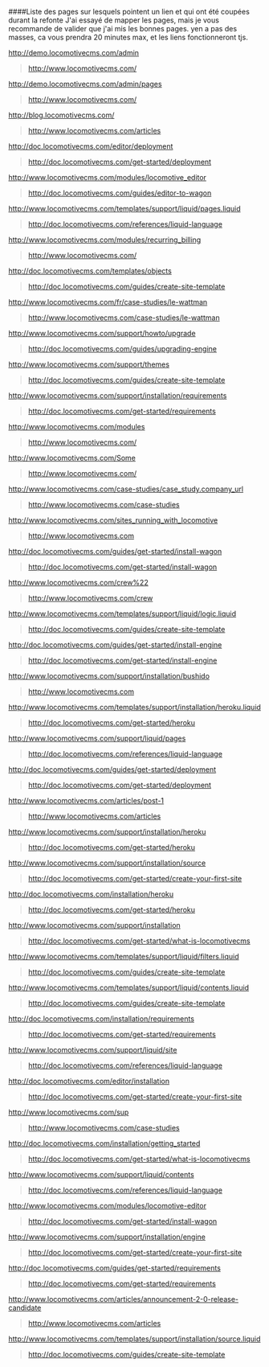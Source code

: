 ####Liste des pages sur lesquels pointent un lien et qui ont été coupées durant la refonte
J'ai essayé de mapper les pages, mais je vous recommande de valider que j'ai mis les bonnes pages. yen a pas des masses, ca vous prendra 20 minutes max, et les liens fonctionneront tjs.


http://demo.locomotivecms.com/admin
> http://www.locomotivecms.com/

http://demo.locomotivecms.com/admin/pages
> http://www.locomotivecms.com/

http://blog.locomotivecms.com/
> http://www.locomotivecms.com/articles

http://doc.locomotivecms.com/editor/deployment
> http://doc.locomotivecms.com/get-started/deployment

http://www.locomotivecms.com/modules/locomotive_editor
> http://doc.locomotivecms.com/guides/editor-to-wagon

http://www.locomotivecms.com/templates/support/liquid/pages.liquid
> http://doc.locomotivecms.com/references/liquid-language

http://www.locomotivecms.com/modules/recurring_billing
> http://www.locomotivecms.com/

http://doc.locomotivecms.com/templates/objects
> http://doc.locomotivecms.com/guides/create-site-template

http://www.locomotivecms.com/fr/case-studies/le-wattman
> http://www.locomotivecms.com/case-studies/le-wattman

http://www.locomotivecms.com/support/howto/upgrade
> http://doc.locomotivecms.com/guides/upgrading-engine

http://www.locomotivecms.com/support/themes
> http://doc.locomotivecms.com/guides/create-site-template

http://www.locomotivecms.com/support/installation/requirements
> http://doc.locomotivecms.com/get-started/requirements

http://www.locomotivecms.com/modules
> http://www.locomotivecms.com/

http://www.locomotivecms.com/Some
> http://www.locomotivecms.com/

http://www.locomotivecms.com/case-studies/case_study.company_url
> http://www.locomotivecms.com/case-studies

http://www.locomotivecms.com/sites_running_with_locomotive
> http://www.locomotivecms.com

http://doc.locomotivecms.com/guides/get-started/install-wagon
> http://doc.locomotivecms.com/get-started/install-wagon

http://www.locomotivecms.com/crew%22
> http://www.locomotivecms.com/crew

http://www.locomotivecms.com/templates/support/liquid/logic.liquid
> http://doc.locomotivecms.com/guides/create-site-template

http://doc.locomotivecms.com/guides/get-started/install-engine
> http://doc.locomotivecms.com/get-started/install-engine

http://www.locomotivecms.com/support/installation/bushido
> http://www.locomotivecms.com

http://www.locomotivecms.com/templates/support/installation/heroku.liquid
> http://doc.locomotivecms.com/get-started/heroku

http://www.locomotivecms.com/support/liquid/pages
> http://doc.locomotivecms.com/references/liquid-language

http://doc.locomotivecms.com/guides/get-started/deployment
> http://doc.locomotivecms.com/get-started/deployment

http://www.locomotivecms.com/articles/post-1
> http://www.locomotivecms.com/articles

http://www.locomotivecms.com/support/installation/heroku
> http://doc.locomotivecms.com/get-started/heroku

http://www.locomotivecms.com/support/installation/source
> http://doc.locomotivecms.com/get-started/create-your-first-site

http://doc.locomotivecms.com/installation/heroku
> http://doc.locomotivecms.com/get-started/heroku

http://www.locomotivecms.com/support/installation
> http://doc.locomotivecms.com/get-started/what-is-locomotivecms

http://www.locomotivecms.com/templates/support/liquid/filters.liquid
> http://doc.locomotivecms.com/guides/create-site-template

http://www.locomotivecms.com/templates/support/liquid/contents.liquid
> http://doc.locomotivecms.com/guides/create-site-template

http://doc.locomotivecms.com/installation/requirements
> http://doc.locomotivecms.com/get-started/requirements

http://www.locomotivecms.com/support/liquid/site
> http://doc.locomotivecms.com/references/liquid-language

http://doc.locomotivecms.com/editor/installation
> http://doc.locomotivecms.com/get-started/create-your-first-site

http://www.locomotivecms.com/sup
> http://www.locomotivecms.com/case-studies

http://doc.locomotivecms.com/installation/getting_started
> http://doc.locomotivecms.com/get-started/what-is-locomotivecms

http://www.locomotivecms.com/support/liquid/contents
> http://doc.locomotivecms.com/references/liquid-language

http://www.locomotivecms.com/modules/locomotive-editor
> http://doc.locomotivecms.com/get-started/install-wagon

http://www.locomotivecms.com/support/installation/engine
> http://doc.locomotivecms.com/get-started/create-your-first-site

http://doc.locomotivecms.com/guides/get-started/requirements
> http://doc.locomotivecms.com/get-started/requirements

http://www.locomotivecms.com/articles/announcement-2-0-release-candidate
> http://www.locomotivecms.com/articles

http://www.locomotivecms.com/templates/support/installation/source.liquid
> http://doc.locomotivecms.com/guides/create-site-template
